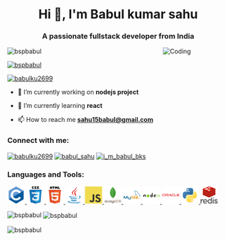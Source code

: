 
<h1 align="center">Hi 👋, I'm Babul kumar sahu</h1>
<h3 align="center">A passionate fullstack developer from India</h3>
<img align="right" alt="Coding" width="150" height="100" src="https://cdn.dribbble.com/users/1162077/screenshots/3848914/programmer.gif">

<p align="left"> <img src="https://komarev.com/ghpvc/?username=bspbabul&label=Profile%20views&color=0e75b6&style=flat" alt="bspbabul" /> </p>

<p align="left"> <a href="https://github.com/ryo-ma/github-profile-trophy"><img src="https://github-profile-trophy.vercel.app/?username=bspbabul" alt="bspbabul" /></a> </p>

<p align="left"> <a href="https://twitter.com/babulku2699" target="blank"><img src="https://img.shields.io/twitter/follow/babulku2699?logo=twitter&style=for-the-badge" alt="babulku2699" /></a> </p>

- 🔭 I’m currently working on **nodejs project**

- 🌱 I’m currently learning **react**

- 📫 How to reach me **sahu15babul@gmail.com**

<h3 align="left">Connect with me:</h3>
<p align="left">
<a href="https://twitter.com/babulku2699" target="blank"><img align="center" src="https://raw.githubusercontent.com/rahuldkjain/github-profile-readme-generator/master/src/images/icons/Social/twitter.svg" alt="babulku2699" height="30" width="40" /></a>
<a href="https://linkedin.com/in/babul-sahu-5b5348156" target="blank"><img align="center" src="https://raw.githubusercontent.com/rahuldkjain/github-profile-readme-generator/master/src/images/icons/Social/linked-in-alt.svg" alt="babul_sahu" height="30" width="40" /></a>
<a href="https://instagram.com/i_m_babul_bks" target="blank"><img align="center" src="https://raw.githubusercontent.com/rahuldkjain/github-profile-readme-generator/master/src/images/icons/Social/instagram.svg" alt="i_m_babul_bks" height="30" width="40" /></a>
</p>

<h3 align="left">Languages and Tools:</h3>
<p align="left"> <a href="https://www.cprogramming.com/" target="_blank" rel="noreferrer"> <img src="https://raw.githubusercontent.com/devicons/devicon/master/icons/c/c-original.svg" alt="c" width="40" height="40"/> </a> <a href="https://www.w3schools.com/css/" target="_blank" rel="noreferrer"> <img src="https://raw.githubusercontent.com/devicons/devicon/master/icons/css3/css3-original-wordmark.svg" alt="css3" width="40" height="40"/> </a> <a href="https://www.w3.org/html/" target="_blank" rel="noreferrer"> <img src="https://raw.githubusercontent.com/devicons/devicon/master/icons/html5/html5-original-wordmark.svg" alt="html5" width="40" height="40"/> </a> <a href="https://www.java.com" target="_blank" rel="noreferrer"> <img src="https://raw.githubusercontent.com/devicons/devicon/master/icons/java/java-original.svg" alt="java" width="40" height="40"/> </a> <a href="https://developer.mozilla.org/en-US/docs/Web/JavaScript" target="_blank" rel="noreferrer"> <img src="https://raw.githubusercontent.com/devicons/devicon/master/icons/javascript/javascript-original.svg" alt="javascript" width="40" height="40"/> </a> <a href="https://www.mongodb.com/" target="_blank" rel="noreferrer"> <img src="https://raw.githubusercontent.com/devicons/devicon/master/icons/mongodb/mongodb-original-wordmark.svg" alt="mongodb" width="40" height="40"/> </a> <a href="https://www.mysql.com/" target="_blank" rel="noreferrer"> <img src="https://raw.githubusercontent.com/devicons/devicon/master/icons/mysql/mysql-original-wordmark.svg" alt="mysql" width="40" height="40"/> </a> <a href="https://nodejs.org" target="_blank" rel="noreferrer"> <img src="https://raw.githubusercontent.com/devicons/devicon/master/icons/nodejs/nodejs-original-wordmark.svg" alt="nodejs" width="40" height="40"/> </a> <a href="https://www.oracle.com/" target="_blank" rel="noreferrer"> <img src="https://raw.githubusercontent.com/devicons/devicon/master/icons/oracle/oracle-original.svg" alt="oracle" width="40" height="40"/> </a> <a href="https://www.python.org" target="_blank" rel="noreferrer"> <img src="https://raw.githubusercontent.com/devicons/devicon/master/icons/python/python-original.svg" alt="python" width="40" height="40"/> </a> <a href="https://redis.io" target="_blank" rel="noreferrer"> <img src="https://raw.githubusercontent.com/devicons/devicon/master/icons/redis/redis-original-wordmark.svg" alt="redis" width="40" height="40"/> </a> </p>

<p><img align="left" src="https://github-readme-stats.vercel.app/api/top-langs?username=bspbabul&show_icons=true&locale=en&layout=compact" alt="bspbabul" /></p>

<p>&nbsp;<img align="center" src="https://github-readme-stats.vercel.app/api?username=bspbabul&show_icons=true&locale=en" alt="bspbabul" /></p>

<p><img align="center" src="https://github-readme-streak-stats.herokuapp.com/?user=bspbabul&" alt="bspbabul" /></p>
